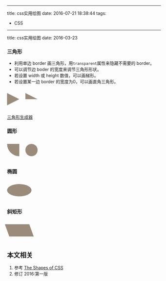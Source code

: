 ----
title: css实用绘图
date: 2016-07-21 18:38:44
tags:
- CSS
----
title: css实用绘图
date: 2016-03-23
### 三角形

- 利用单边 border 画三角形，用`transparent`属性来隐藏不需要的 border。
- 可以调节边 boder 的宽度来调节三角形形状。
- 若设置 width 或 height 数值，可以画梯形。
- 若设置某一边 border 的宽度为0，可以画直角三角形。

<div style="display:flex;">
  <p style="border-color:transparent transparent transparent #9a8b7b;border-width:20px 20px 20px 40px;border-style:solid;width:0;height:0;"></p>
  <p style="border-color:transparent transparent transparent #9a8b7b;border-width:20px 20px 0 40px;border-style:solid;width:0;height:0;"></p>
</div>

[三角形生成器][1]

### 圆形


<div style="display:flex;">
  <p style="width:40px;height:40px;border-bottom-left-radius:40px;background-color:#9a8b7b;"></p>
  <p style="width:40px;height:40px;margin-left:20px;border-radius:20px;background-color:#9a8b7b;"></p>
</div>

### 椭圆

<div style="display:flex;">
  <p style="width: 80px; height: 40px; background-color: #9a8b7b; border-radius: 80px/40px;"></p>
</div>

### 斜矩形

<div style="display:flex;">
  <p style="width: 80px; height: 40px; -webkit-transform: skew(20deg); -moz-transform: skew(20deg); -o-transform: skew(20deg); background: #9a8b7b;"></p>
</div>



## 本文相关
1. 参考
[The Shapes of CSS](https://css-tricks.com/examples/ShapesOfCSS/)
1. 修订
2016:第一版

[1]:http://apps.eky.hk/css-triangle-generator/zh-hant
